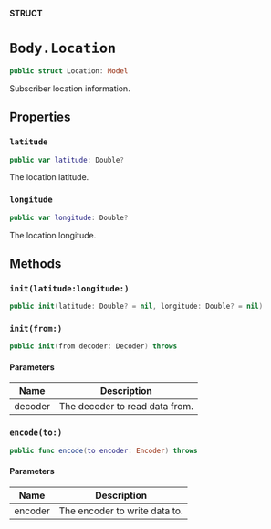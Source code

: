 **STRUCT**

# `Body.Location`

```swift
public struct Location: Model
```

Subscriber location information.

## Properties
### `latitude`

```swift
public var latitude: Double?
```

The location latitude.

### `longitude`

```swift
public var longitude: Double?
```

The location longitude.

## Methods
### `init(latitude:longitude:)`

```swift
public init(latitude: Double? = nil, longitude: Double? = nil)
```

### `init(from:)`

```swift
public init(from decoder: Decoder) throws
```

#### Parameters

| Name | Description |
| ---- | ----------- |
| decoder | The decoder to read data from. |

### `encode(to:)`

```swift
public func encode(to encoder: Encoder) throws
```

#### Parameters

| Name | Description |
| ---- | ----------- |
| encoder | The encoder to write data to. |